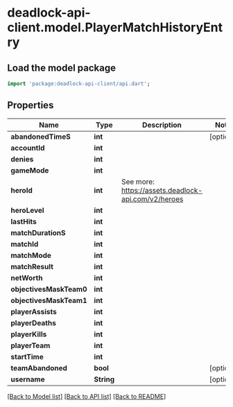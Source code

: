 # deadlock-api-client.model.PlayerMatchHistoryEntry

## Load the model package
```dart
import 'package:deadlock-api-client/api.dart';
```

## Properties
Name | Type | Description | Notes
------------ | ------------- | ------------- | -------------
**abandonedTimeS** | **int** |  | [optional] 
**accountId** | **int** |  | 
**denies** | **int** |  | 
**gameMode** | **int** |  | 
**heroId** | **int** | See more: <https://assets.deadlock-api.com/v2/heroes> | 
**heroLevel** | **int** |  | 
**lastHits** | **int** |  | 
**matchDurationS** | **int** |  | 
**matchId** | **int** |  | 
**matchMode** | **int** |  | 
**matchResult** | **int** |  | 
**netWorth** | **int** |  | 
**objectivesMaskTeam0** | **int** |  | 
**objectivesMaskTeam1** | **int** |  | 
**playerAssists** | **int** |  | 
**playerDeaths** | **int** |  | 
**playerKills** | **int** |  | 
**playerTeam** | **int** |  | 
**startTime** | **int** |  | 
**teamAbandoned** | **bool** |  | [optional] 
**username** | **String** |  | [optional] 

[[Back to Model list]](../README.md#documentation-for-models) [[Back to API list]](../README.md#documentation-for-api-endpoints) [[Back to README]](../README.md)


